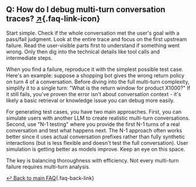 ## Q: How do I debug multi-turn conversation traces? [↗](/blog/posts/evals-faq/how-do-i-debug-multi-turn-conversation-traces.html){.faq-link-icon}

Start simple. Check if the whole conversation met the user's goal with a pass/fail judgment. Look at the entire trace and focus on the first upstream failure. Read the user-visible parts first to understand if something went wrong. Only then dig into the technical details like tool calls and intermediate steps.

When you find a failure, reproduce it with the simplest possible test case. Here's an example: suppose a shopping bot gives the wrong return policy on turn 4 of a conversation. Before diving into the full multi-turn complexity, simplify it to a single turn: "What is the return window for product X1000?" If it still fails, you've proven the error isn't about conversation context - it's likely a basic retrieval or knowledge issue you can debug more easily.

For generating test cases, you have two main approaches. First, you can simulate users with another LLM to create realistic multi-turn conversations. Second, use "N-1 testing" where you provide the first N-1 turns of a real conversation and test what happens next. The N-1 approach often works better since it uses actual conversation prefixes rather than fully synthetic interactions (but is less flexible and doesn't test the full conversation). User simulation is getting better as models improve.  Keep an eye on this space.

The key is balancing thoroughness with efficiency. Not every multi-turn failure requires multi-turn analysis.

[↩ Back to main FAQ](/blog/posts/evals-faq/#q-how-do-i-debug-multi-turn-conversation-traces){.faq-back-link}
